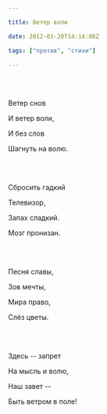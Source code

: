 ```yaml
---

title: Ветер воли

date: 2012-01-20T14:14:00Z

tags: ["против", "стихи"]

---
```


<br/><br/>

Ветер снов

И ветер воли,

И без слов

Шагнуть на волю.

<br/><br/>

Сбросить гадкий

Телевизор,

Запах сладкий.

Мозг пронизан.

<br/><br/>

Песня славы,

Зов мечты,

Мира право,

Слёз цветы.

<br/><br/>

Здесь -- запрет

На мысль и волю,

Наш завет --

Быть ветром в поле!
